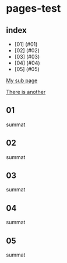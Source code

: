 # pages-test 

## index
- [01] (#01)
- [02] (#02)
- [03] (#03)
- [04] (#04)
- [05] (#05)

[My sub page](/my-subfolder/summat.md)

[There is another](/my-subfolder/summat-2.md)

## 01
summat

## 02
summat

## 03
summat

## 04
summat

## 05
summat
